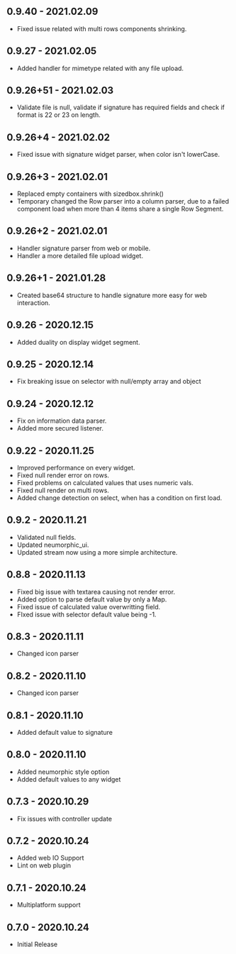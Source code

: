 ## 0.9.40 - 2021.02.09
* Fixed issue related with multi rows components shrinking.

## 0.9.27 - 2021.02.05
* Added handler for mimetype related with any file upload.

## 0.9.26+51 - 2021.02.03
* Validate file is null, validate if signature has required fields and check if format is 22 or 23 on length.

## 0.9.26+4 - 2021.02.02
* Fixed issue with signature widget parser, when color isn't lowerCase.

## 0.9.26+3 - 2021.02.01
* Replaced empty containers with sizedbox.shrink()
* Temporary changed the Row parser into a column parser, due to a failed component load when more than 4 items share a single Row Segment.

## 0.9.26+2 - 2021.02.01
* Handler signature parser from web or mobile.
* Handler a more detailed file upload widget.

## 0.9.26+1 - 2021.01.28
* Created base64 structure to handle signature more easy for web interaction.

## 0.9.26 - 2020.12.15
* Added duality on display widget segment.
## 0.9.25 - 2020.12.14
* Fix breaking issue on selector with null/empty array and object

## 0.9.24 - 2020.12.12
* Fix on information data parser.
* Added more secured listener.

## 0.9.22 - 2020.11.25
* Improved performance on every widget.
* Fixed null render error on rows.
* Fixed problems on calculated values that uses numeric vals.
* Fixed null render on multi rows.
* Added change detection on select, when has a condition on first load.

## 0.9.2 - 2020.11.21
* Validated null fields.
* Updated neumorphic_ui.
* Updated stream now using a more simple architecture.

## 0.8.8 - 2020.11.13
* Fixed big issue with textarea causing not render error.
* Added option to parse default value by only a Map.
* Fixed issue of calculated value overwritting field.
* FIxed issue with selector default value being -1.

## 0.8.3 - 2020.11.11
* Changed icon parser

## 0.8.2 - 2020.11.10
* Changed icon parser

## 0.8.1 - 2020.11.10
* Added default value to signature

## 0.8.0 - 2020.11.10
* Added neumorphic style option
* Added default values to any widget

## 0.7.3 - 2020.10.29
* Fix issues with controller update

## 0.7.2 - 2020.10.24
* Added web IO Support
* Lint on web plugin

## 0.7.1 - 2020.10.24
* Multiplatform support

## 0.7.0 - 2020.10.24
* Initial Release
